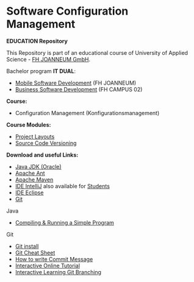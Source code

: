 # Software Configuration Management #

**EDUCATION Repository**

This Repository is part of an educational course of University of Applied Science - [FH JOANNEUM GmbH](https://www.fh-joanneum.at/iit).

Bachelor program **IT DUAL**:

- [Mobile Software Development](https://www.fh-joanneum.at/msd) (FH JOANNEUM)
- [Business Software Development](http://www.campus02.at) (FH CAMPUS 02)

**Course:**

- Configuration Management (Konfigurationsmanagement)


**Course Modules:**

- [Project Layouts](project-layouts)
- [Source Code Versioning](versioning)


**Download and useful Links:**

- [Java JDK (Oracle)](https://www.oracle.com/technetwork/java/javase/downloads/index.html "Java JDK (Oracle)")
- [Apache Ant](https://ant.apache.org/bindownload.cgi "Apache Ant")
- [Apache Maven](https://maven.apache.org/download.cgi "Apache Maven")
- [IDE IntelliJ](https://www.jetbrains.com/idea/download/ "IDE IntelliJ") also available for [Students](https://www.jetbrains.com/student/ "Student licence")
- [IDE Eclipse](https://www.eclipse.org/downloads/ "IDE Eclipse")
- [Git](https://git-scm.com/downloads "Git")


Java

- [Compiling & Running a Simple Program](https://www.oracle.com/technetwork/java/compile-136656.html)

Git

- [Git install](https://de.atlassian.com/git/tutorials/install-git "Git install for common OS") 
- [Git Cheat Sheet](https://services.github.com/on-demand/downloads/github-git-cheat-sheet.pdf "Git Cheat Sheet")
- [How to write Commit Message](https://chris.beams.io/posts/git-commit/#seven-rules "The seven Rules for commit messages")
- [Interactive Online Tutorial](https://try.github.io/levels/1/challenges/1 "Interactive Online Tutorial")
- [Interactive Learning Git Branching](https://learngitbranching.js.org/ "Interactive Learning Git Branching")

